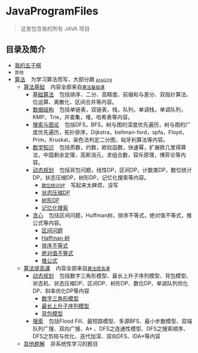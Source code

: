 # JavaProgramFiles

> 这里包含我的所有 JAVA 项目

## 目录及简介

- [我的五子棋](src/BackgammonProgram)
- `其他`
- [算法](src/Algorithm) &#x2002; 为学习算法而写，大部分跟 [`acwing`](https://www.acwing.com/)
    - [算法基础](src/Algorithm/Basic) &#x2002;
      内容全部来自[`算法基础课`](https://www.acwing.com/activity/content/11/)
        - [基础算法](src/Algorithm/Basic/BasicAlgorithms) &#x2002;
          包括排序、二分、高精度、前缀和与差分、双指针算法、位运算、离散化、区间合并等内容。
        - [数据结构](src/Algorithm/Basic/DataStructure) &#x2002;
          包括单链表，双链表，栈，队列，单调栈，单调队列，KMP，Trie，并查集，堆，哈希表等内容。
        - [搜索与图论](src/Algorithm/Basic/SearchAndGraphTheory) &#x2002;
          包括DFS，BFS，树与图的深度优先遍历，树与图的广度优先遍历，拓扑排序，Dijkstra，bellman-ford，spfa，Floyd，Prim，Kruskal，染色法判定二分图，匈牙利算法等内容。
        - [数学知识](src/Algorithm/Basic/MathematicalKnowledge) &#x2002;
          包括质数，约数，欧拉函数，快速幂，扩展欧几里得算法，中国剩余定理，高斯消元，求组合数，容斥原理，博弈论等内容。
        - [动态规划](src/Algorithm/Basic/DynamicProgramming) &#x2002;
          包括背包问题，线性DP，区间DP，计数类DP，数位统计DP，状态压缩DP，树形DP，记忆化搜索等内容。
            - [`数位统计DP`](https://www.acwing.com/activity/content/problem/content/1009/) &#x2002; 写起来太麻烦，没写
            - [状态压缩DP](src/Algorithm/Basic/DynamicProgramming/StateCompressedDP.java)
            - [树形DP](src/Algorithm/Basic/DynamicProgramming/TreeDP.java)
            - [记忆化搜索](src/Algorithm/Basic/DynamicProgramming/MemorySearch.java)
        - [贪心](src/Algorithm/Basic/Greed) &#x2002; 包括区间问题，Huffman树，排序不等式，绝对值不等式，推公式等内容。
            - [区间问题](src/Algorithm/Basic/Greed/IntervalProblem.java)
            - [Haffman 树](src/Algorithm/Basic/Greed/HuffmanTree.java)
            - [排序不等式](src/Algorithm/Basic/Greed/OrderingInequality.java)
            - [绝对值不等式](src/Algorithm/Basic/Greed/AbsoluteValueInequality.java)
            - [推公式](src/Algorithm/Basic/Greed/PushFormula.java)
    - [算法提高课](src/Algorithm/Improve) &#x2002;
      内容全部来自[`算法提高课`](https://www.acwing.com/activity/content/16/)
        - [动态规划](src/Algorithm/Improve/DynamicProgramming) &#x2002;
          包括数字三角形模型、最长上升子序列模型、背包模型、状态机、状态压缩DP、区间DP、树形DP、数位DP、单调队列优化DP、斜率优化DP等内容
            - [数字三角形模型](src/Algorithm/Improve/DynamicProgramming/DigitalTriangleModel.java)
            - [最长上升子序列模型](src/Algorithm/Improve/DynamicProgramming/LongestAscendingSubsequence.java)
            - [背包模型](src/Algorithm/Improve/DynamicProgramming/BackpackModel.java)
        - [搜索](src/Algorithm/Improve/Search) &#x2002; 包括Flood
          Fill、最短路模型、多源BFS、最小步数模型、双端队列广搜、双向广搜、A*
          、DFS之连通性模型、DFS之搜索顺序、DFS之剪枝与优化、迭代加深、双向DFS、IDA*等内容
    - [其他题解](src/Algorithm/Other) &#x2002; 非系统性学习的题目